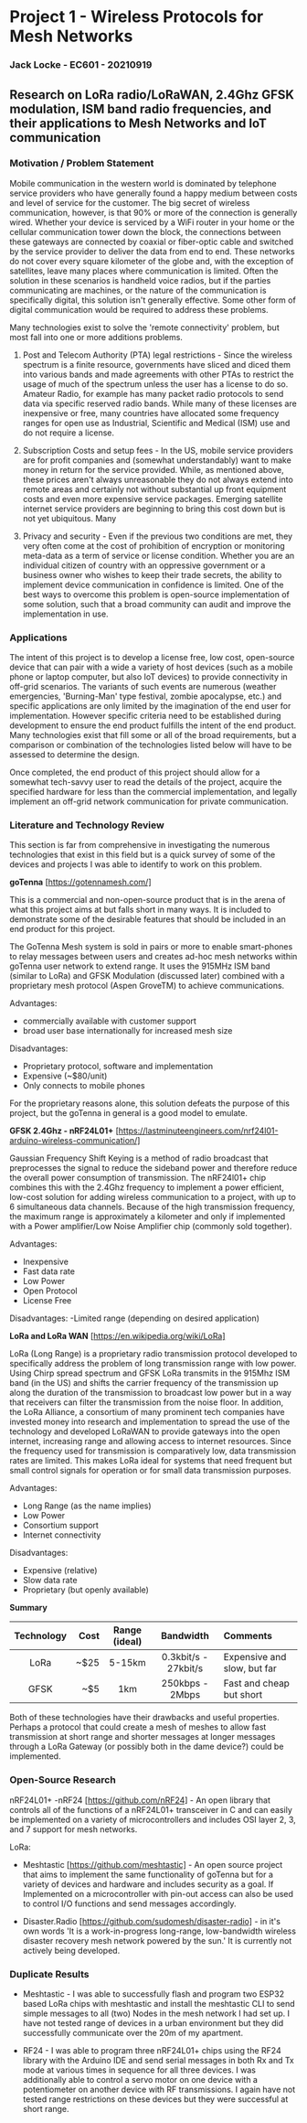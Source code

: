 # Project 1 - Wireless Protocols for Mesh Networks
### Jack Locke - EC601 - 20210919
## Research on LoRa radio/LoRaWAN, 2.4Ghz GFSK modulation, ISM band radio frequencies, and their applications to Mesh Networks and IoT communication


### Motivation / Problem Statement

Mobile communication in the western world is dominated by telephone service providers who have generally found a happy medium between costs and level of service for the customer. The big secret of wireless communication, however, is that 90% or more of the connection is generally wired. Whether your device is serviced by a WiFi router in your home or the cellular communication tower down the block, the connections between these gateways are connected by coaxial or fiber-optic cable and switched by the service provider to deliver the data from end to end. These networks do not cover every square kilometer of the globe and, with the exception of satellites, leave many places where communication is limited. Often the solution in these scenarios is handheld voice radios, but if the parties communicating are machines, or the nature of the communication is specifically digital, this solution isn't generally effective. Some other form of digital communication would be required to address these problems.

Many technologies exist to solve the 'remote connectivity' problem, but most fall into one or more additions problems.

1. Post and Telecom Authority (PTA) legal restrictions -
    Since the wireless spectrum is a finite resource, governments have sliced and diced them into various bands and made agreements with other PTAs to restrict the usage of much of the spectrum unless the user has a license to do so. Amateur Radio, for example has many packet radio protocols to send data via specific reserved radio bands. While many of these licenses are inexpensive or free, many countries have allocated some frequency ranges for open use as Industrial, Scientific and Medical (ISM) use and do not require a license.

2. Subscription Costs and setup fees -
   In the US, mobile service providers are for profit companies and (somewhat understandably) want to make money in return for the service provided. While, as mentioned above, these prices aren't always unreasonable they do not always extend into remote areas and certainly not without substantial up front equipment costs and even more expensive service packages. Emerging satellite internet service providers are beginning to bring this cost down but is not yet ubiquitous. Many

3. Privacy and security -
    Even if the previous two conditions are met, they very often come at the cost of prohibition of encryption or monitoring meta-data as a term of service or license condition. Whether you are an individual citizen of country with an oppressive government or a business owner who wishes to keep their trade secrets, the ability to implement device communication in confidence is limited. One of the best ways to overcome this problem is open-source implementation of some solution, such that a broad community can audit and improve the implementation in use.

### Applications

The intent of this project is to develop a license free, low cost, open-source device that can pair with a wide a variety of host devices (such as a mobile phone or laptop computer, but also IoT devices) to provide connectivity in off-grid scenarios. The variants of such events are numerous (weather emergencies, 'Burning-Man' type festival, zombie apocalypse, etc.) and specific applications are only limited by the imagination of the end user for implementation. However specific criteria need to be established during development to ensure the end product fulfills the intent of the end product. Many technologies exist that fill some or all of the broad requirements, but a comparison or combination of the technologies listed below will have to be assessed to determine the design.

Once completed, the end product of this project should allow for a somewhat tech-savvy user to read the details of the project, acquire the specified hardware for less than the commercial implementation, and legally implement an off-grid network communication for private communication.

### Literature and Technology Review

This section is far from comprehensive in investigating the numerous technologies that exist in this field but is a quick survey of some of the devices and projects I was able to identify to work on this problem.

**goTenna** [https://gotennamesh.com/]

This is a commercial and non-open-source product that is in the arena of what this project aims at but falls short in many ways. It is included to demonstrate some of the desirable features that should be included in an end product for this project.

The GoTenna Mesh system is sold in pairs or more to enable smart-phones to relay messages between users and creates ad-hoc mesh networks within goTenna user network to extend range. It uses the 915MHz ISM band (similar to LoRa) and GFSK Modulation (discussed later) combined with a proprietary mesh protocol (Aspen GroveTM) to achieve communications.

Advantages:
- commercially available with customer support
- broad user base internationally for increased mesh size

Disadvantages:
- Proprietary protocol, software and implementation
- Expensive (~$80/unit)
- Only connects to mobile phones

For the proprietary reasons alone, this solution defeats the purpose of this project, but the goTenna in general is a good model to emulate.  

**GFSK 2.4Ghz - nRF24L01+** [https://lastminuteengineers.com/nrf24l01-arduino-wireless-communication/]

Gaussian Frequency Shift Keying is a method of radio broadcast that preprocesses the signal to reduce the sideband power and therefore reduce the overall power consumption of transmission. The nRF24l01+ chip combines this with the 2.4Ghz frequency to implement a power efficient, low-cost solution for adding wireless communication to a project, with up to 6 simultaneous data channels. Because of the high transmission frequency, the maximum range is approximately a kilometer and only if implemented with a Power amplifier/Low Noise Amplifier chip (commonly sold together).

Advantages:
- Inexpensive
- Fast data rate
- Low Power
- Open Protocol
- License Free

Disadvantages:
-Limited range (depending on desired application)


**LoRa and LoRa WAN** [https://en.wikipedia.org/wiki/LoRa]

LoRa (Long Range) is a proprietary radio transmission protocol developed to specifically address the problem of long transmission range with low power. Using Chirp spread spectrum and GFSK LoRa transmits in the 915Mhz ISM band (in the US) and shifts the carrier frequency of the transmission up along the duration of the transmission to broadcast low power but in a way that receivers can filter the transmission from the noise floor. In addition, the LoRa Alliance, a consortium of many prominent tech companies have invested money into research and implementation to spread the use of the technology and developed LoRaWAN to provide gateways into the open internet, increasing range and allowing access to internet resources. Since the frequency used for transmission is comparatively low, data transmission rates are limited. This makes LoRa ideal for systems that need frequent but small control signals for operation or for small data transmission purposes.

Advantages:
- Long Range (as the name implies)
- Low Power
- Consortium support
- Internet connectivity

Disadvantages:
- Expensive (relative)
- Slow data rate
- Proprietary (but openly available)


**Summary**

| Technology | Cost | Range (ideal) | Bandwidth | Comments
|:-------------:|-------------:| :-----:|:---:|:---|
| LoRa | ~$25 | 5-15km | 0.3kbit/s - 27kbit/s | Expensive and slow, but far |
| GFSK | ~$5 | 1km | 250kbps - 2Mbps | Fast and cheap but short |

Both of these technologies have their drawbacks and useful properties. Perhaps a protocol that could create a mesh of meshes to allow fast transmission at short range and shorter messages at longer messages through a LoRa Gateway (or possibly both in the dame device?) could be implemented.

### Open-Source Research

nRF24L01+
-nRF24 [https://github.com/nRF24] - An open library that controls all of the functions of a nRF24L01+ transceiver in C and can easily be implemented on a variety of microcontrollers and includes OSI layer 2, 3, and 7 support for mesh networks.

LoRa:
- Meshtastic [https://github.com/meshtastic] - An open source project that aims to implement the same functionality of goTenna but for a variety of devices and hardware and includes security as a goal. If Implemented on a microcontroller with pin-out access can also be used to control I/O functions and send messages accordingly.  

- Disaster.Radio [https://github.com/sudomesh/disaster-radio] - in it's own words 'It is a work-in-progress long-range, low-bandwidth wireless disaster recovery mesh network powered by the sun.' It is currently not actively being developed.


### Duplicate Results

- Meshtastic - I was able to successfully flash and program two ESP32 based LoRa chips with meshtastic and install the meshtastic CLI to send simple messages to all (two) Nodes in the mesh network I had set up. I have not tested range of devices in a urban environment but they did successfully communicate over the 20m of my apartment.  

- RF24 - I was able to program three nRF24L01+ chips using the RF24 library with the Arduino IDE and send serial messages in both Rx and Tx mode at various times in sequence for all three devices. I was additionally able to control a servo motor on one device with a potentiometer on another device with RF transmissions. I again have not tested range restrictions on these devices but they were successful at short range.
